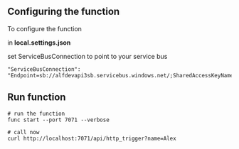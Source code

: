 
## Configuring the function

To configure the function

in **local.settings.json**

set ServiceBusConnection to point to your service bus
```
"ServiceBusConnection": "Endpoint=sb://alfdevapi3sb.servicebus.windows.net/;SharedAccessKeyName=alfdevapi3servicebus_auth_rule;SharedAccessKey=XXXXXXXXXXXXXXXXXXXXXXXXXXXXXXXXXXXXXXXXXXXX"
```




## Run function


``` shell
# run the function
func start --port 7071 --verbose

# call now
curl http://localhost:7071/api/http_trigger?name=Alex
```

